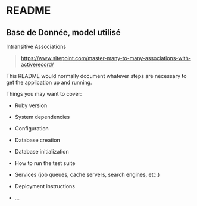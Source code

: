 # README

## Base de Donnée, model utilisé
Intransitive Associations
> https://www.sitepoint.com/master-many-to-many-associations-with-activerecord/



This README would normally document whatever steps are necessary to get the
application up and running.

Things you may want to cover:

* Ruby version

* System dependencies

* Configuration

* Database creation

* Database initialization

* How to run the test suite

* Services (job queues, cache servers, search engines, etc.)

* Deployment instructions

* ...

